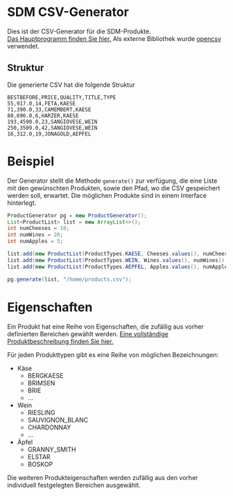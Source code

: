 # SDM CSV-Generator
Dies ist der CSV-Generator für die SDM-Produkte.  
[Das Hauptprogramm finden Sie hier.](https://github.com/e-reznik/SDM) Als externe Bibliothek wurde [opencsv](http://opencsv.sourceforge.net/) verwendet.

## Struktur

Die generierte CSV hat die folgende Struktur

```csv
BESTBEFORE,PRICE,QUALITY,TITLE,TYPE
55,917.0,14,FETA,KAESE
71,390.0,33,CAMEMBERT,KAESE
80,696.0,6,HARZER,KAESE
193,4590.0,23,SANGIOVESE,WEIN
250,3509.0,42,SANGIOVESE,WEIN
16,312.0,19,JONAGOLD,AEPFEL
```
# Beispiel
Der Generator stellt die Methode `generate()` zur verfügung, die eine Liste mit den gewünschten Produkten, sowie den Pfad, wo die CSV gespeichert werden soll, erwartet. Die möglichen Produkte sind in einem Interface hinterlegt.

```java
ProductGenerator pg = new ProductGenerator();
List<ProductList> list = new ArrayList<>();
int numCheeses = 10;
int numWines = 20;
int numApples = 5;

list.add(new ProductList(ProductTypes.KAESE, Cheeses.values(), numCheeses));
list.add(new ProductList(ProductTypes.WEIN, Wines.values(), numWines));
list.add(new ProductList(ProductTypes.AEPFEL, Apples.values(), numApples));

pg.generate(list, "/home/products.csv");
```

# Eigenschaften
Ein Produkt hat eine Reihe von Eigenschaften, die zufällig aus vorher definierten Bereichen gewählt werden.
[Eine vollständige Produktbeschreibung finden Sie hier.](https://github.com/e-reznik/SDM#produkteigenschaften)

Für jeden Produkttypen gibt es eine Reihe von möglichen Bezeichnungen:

 - Käse
   - BERGKAESE
   - BRIMSEN
   - BRIE
   - ...
 - Wein
   - RIESLING
   - SAUVIGNON_BLANC
   - CHARDONNAY
   - ...
 - Äpfel
   - GRANNY_SMITH
   - ELSTAR
   - BOSKOP
 
Die weiteren Produkteigenschaften werden zufällig aus den vorher individuell festgelegten Bereichen ausgewählt.

